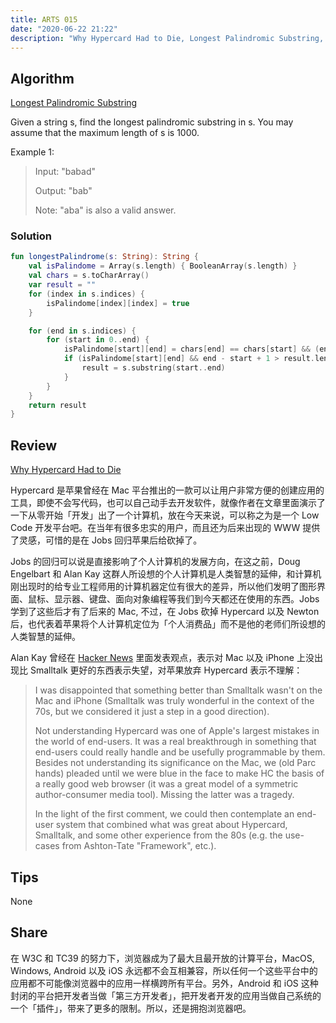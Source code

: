 ```yaml
---
title: ARTS 015
date: "2020-06-22 21:22"
description: "Why Hypercard Had to Die, Longest Palindromic Substring, 浏览器成为了最大且最开放的计算平台"
---
```

## Algorithm
[Longest Palindromic Substring](https://leetcode.com/problems/longest-palindromic-substring/)

Given a string s, find the longest palindromic substring in s. You may assume that the maximum length of s is 1000.

Example 1:

> Input: "babad"
>
> Output: "bab"
>
> Note: "aba" is also a valid answer.

### Solution
```kotlin
fun longestPalindrome(s: String): String {
    val isPalindome = Array(s.length) { BooleanArray(s.length) }
    val chars = s.toCharArray()
    var result = ""
    for (index in s.indices) {
        isPalindome[index][index] = true
    }

    for (end in s.indices) {
        for (start in 0..end) {
            isPalindome[start][end] = chars[end] == chars[start] && (end - start < 3 || isPalindome[start + 1][end - 1])
            if (isPalindome[start][end] && end - start + 1 > result.length) {
                result = s.substring(start..end)
            }
        }
    }
    return result
}
```
## Review
[Why Hypercard Had to Die](http://www.loper-os.org/?p=568)

Hypercard 是苹果曾经在 Mac 平台推出的一款可以让用户非常方便的创建应用的工具，即使不会写代码，也可以自己动手去开发软件，就像作者在文章里面演示了一下从零开始「开发」出了一个计算机，放在今天来说，可以称之为是一个 Low Code 开发平台吧。在当年有很多忠实的用户，而且还为后来出现的 WWW 提供了灵感，可惜的是在 Jobs 回归苹果后给砍掉了。

Jobs 的回归可以说是直接影响了个人计算机的发展方向，在这之前，Doug Engelbart 和 Alan Kay 这群人所设想的个人计算机是人类智慧的延伸，和计算机刚出现时的给专业工程师用的计算机器定位有很大的差异，所以他们发明了图形界面、鼠标、显示器、键盘、面向对象编程等我们到今天都还在使用的东西。Jobs 学到了这些后才有了后来的 Mac, 不过，在 Jobs 砍掉 Hypercard 以及 Newton 后，也代表着苹果将个人计算机定位为「个人消费品」而不是他的老师们所设想的人类智慧的延伸。

Alan Kay 曾经在 [Hacker News](https://news.ycombinator.com/item?id=16836379) 里面发表观点，表示对 Mac 以及 iPhone 上没出现比 Smalltalk 更好的东西表示失望，对苹果放弃 Hypercard 表示不理解：
> I was disappointed that something better than Smalltalk wasn't on the Mac and iPhone (Smalltalk was truly wonderful in the context of the 70s, but we considered it just a step in a good direction).
>
> Not understanding Hypercard was one of Apple's largest mistakes in the world of end-users. It was a real breakthrough in something that end-users could really handle and be usefully programmable by them. Besides not understanding its significance on the Mac, we (old Parc hands) pleaded until we were blue in the face to make HC the basis of a really good web browser (it was a great model of a symmetric author-consumer media tool). Missing the latter was a tragedy.
> 
> In the light of the first comment, we could then contemplate an end-user system that combined what was great about Hypercard, Smalltalk, and some other experience from the 80s (e.g. the use-cases from Ashton-Tate "Framework", etc.).

## Tips
None

## Share
在 W3C 和 TC39 的努力下，浏览器成为了最大且最开放的计算平台，MacOS, Windows, Android 以及 iOS 永远都不会互相兼容，所以任何一个这些平台中的应用都不可能像浏览器中的应用一样横跨所有平台。另外，Android 和 iOS 这种封闭的平台把开发者当做「第三方开发者」，把开发者开发的应用当做自己系统的一个「插件」，带来了更多的限制。所以，还是拥抱浏览器吧。